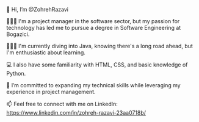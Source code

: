 👋 Hi, I’m @ZohrehRazavi

👩🏻‍💼 I'm a project manager in the software sector, but my passion for technology has led me to pursue a degree in Software Engineering at Bogazici.

👩🏻‍💻 I'm currently diving into Java, knowing there's a long road ahead, but I'm enthusiastic about learning.

💻 I also have some familiarity with HTML, CSS, and basic knowledge of Python.

🌱 I’m committed to expanding my technical skills while leveraging my experience in project management.

📫 Feel free to connect with me on LinkedIn: https://www.linkedin.com/in/zohreh-razavi-23aa0718b/


<!---
ZohrehRazavi/ZohrehRazavi is a ✨ special ✨ repository because its `README.md` (this file) appears on your GitHub profile.
You can click the Preview link to take a look at your changes.
--->
